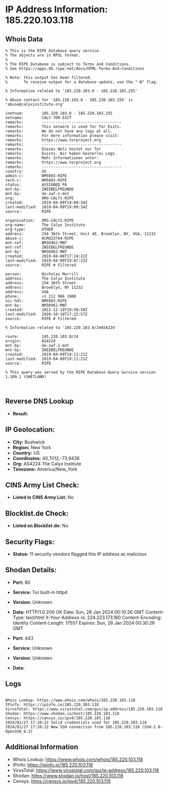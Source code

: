 # IP Address Information: 185.220.103.118

## Whois Data
```
% This is the RIPE Database query service.
% The objects are in RPSL format.
%
% The RIPE Database is subject to Terms and Conditions.
% See https://apps.db.ripe.net/docs/HTML-Terms-And-Conditions

% Note: this output has been filtered.
%       To receive output for a database update, use the "-B" flag.

% Information related to '185.220.103.0 - 185.220.103.255'

% Abuse contact for '185.220.103.0 - 185.220.103.255' is 'abuse@calyxinstitute.org'

inetnum:        185.220.103.0 - 185.220.103.255
netname:        CALY-TOR-EXIT
remarks:        -----------------------------------
remarks:        This network is used for Tor Exits.
remarks:        We do not have any logs at all.
remarks:        For more information please visit:
remarks:        https://www.torproject.org
remarks:        -----------------------------------
remarks:        Dieses Netz hostet nur Tor
remarks:        Exists. Wir haben keinerlei Logs.
remarks:        Mehr Informationen unter:
remarks:        https://www.torproject.org
remarks:        -----------------------------------
country:        US
admin-c:        NM5083-RIPE
tech-c:         NM5083-RIPE
status:         ASSIGNED PA
mnt-by:         ZWIEBELFREUNDE
mnt-by:         de-zwf-1-mnt
org:            ORG-CALY1-RIPE
created:        2019-04-09T19:09:34Z
last-modified:  2019-04-09T19:09:34Z
source:         RIPE

organisation:   ORG-CALY1-RIPE
org-name:       The Calyx Institute
org-type:       OTHER
address:        254 36th Street, Unit 48, Brooklyn, NY, USA, 11232
abuse-c:        ACRO23764-RIPE
mnt-ref:        NM36962-MNT
mnt-ref:        ZWIEBELFREUNDE
mnt-by:         NM36962-MNT
created:        2019-04-08T17:24:22Z
last-modified:  2019-04-09T19:07:23Z
source:         RIPE # Filtered

person:         Nicholas Merrill
address:        The Calyx Institute
address:        254 36th Street
address:        Brooklyn, NY 11232
address:        USA
phone:          +1 212 966 1900
nic-hdl:        NM5083-RIPE
mnt-by:         NM36962-MNT
created:        2012-12-19T19:58:58Z
last-modified:  2020-10-18T17:22:57Z
source:         RIPE # Filtered

% Information related to '185.220.103.0/24AS4224'

route:          185.220.103.0/24
origin:         AS4224
mnt-by:         de-zwf-1-mnt
mnt-by:         ZWIEBELFREUNDE
created:        2019-04-09T19:11:21Z
last-modified:  2019-04-09T19:11:21Z
source:         RIPE

% This query was served by the RIPE Database Query Service version 1.109.1 (SHETLAND)



```
## Reverse DNS Lookup
- **Result:** 

## IP Geolocation:
- **City:** Bushwick
- **Region:** New York
- **Country:** US
- **Coordinates:** 40.7012,-73.9436
- **Org:** AS4224 The Calyx Institute
- **Timezone:** America/New_York

## CINS Army List Check:
- **Listed in CINS Army List:** 
No

## Blocklist.de Check:
- **Listed on Blocklist.de:** 
No

## Security Flags:
- **Status:** 11 security vendors flagged this IP address as malicious

## Shodan Details:
- **Port:** 80
- **Service:** Tor built-in httpd
- **Version:** Unknown
- **Data:** HTTP/1.0 200 OK
Date: Sun, 28 Jan 2024 00:10:26 GMT
Content-Type: text/html
X-Your-Address-Is: 224.223.173.180
Content-Encoding: identity
Content-Length: 17557
Expires: Sun, 28 Jan 2024 00:30:26 GMT



- **Port:** 443
- **Service:** Unknown
- **Version:** Unknown
- **Data:** 

## Logs
```

Whois Lookup: https://www.whois.com/whois/185.220.103.118
IPinfo: https://ipinfo.io/185.220.103.118
VirusTotal: https://www.virustotal.com/gui/ip-address/185.220.103.118
Shodan: https://www.shodan.io/host/185.220.103.118
Censys: https://censys.io/ipv4/185.220.103.118
2024/01/27 17:20:22 Valid credentials used for 185.220.103.118
2024/01/27 17:20:22 New SSH connection from 185.220.103.118 (SSH-2.0-OpenSSH_9.3)

```
## Additional Information
- Whois Lookup: https://www.whois.com/whois/185.220.103.118
- IPinfo: https://ipinfo.io/185.220.103.118
- VirusTotal: https://www.virustotal.com/gui/ip-address/185.220.103.118
- Shodan: https://www.shodan.io/host/185.220.103.118
- Censys: https://censys.io/ipv4/185.220.103.118


